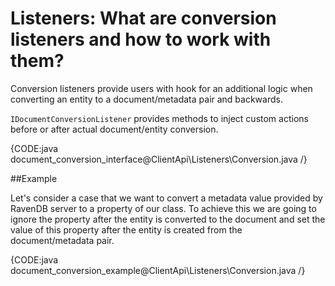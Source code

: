 # Listeners: What are conversion listeners and how to work with them?

Conversion listeners provide users with hook for an additional logic when converting an entity to a document/metadata pair and backwards.

`IDocumentConversionListener` provides methods to inject custom actions before or after actual document/entity conversion.

{CODE:java document_conversion_interface@ClientApi\Listeners\Conversion.java /}

##Example

Let's consider a case that we want to convert a metadata value provided by RavenDB server to a property of our class. 
To achieve this we are going to ignore the property after the entity is converted to the document and set the value of this property after the entity is created from the document/metadata pair.

{CODE:java document_conversion_example@ClientApi\Listeners\Conversion.java /}


